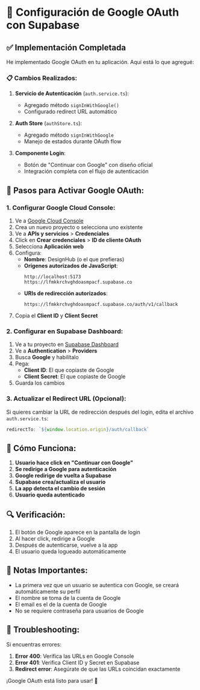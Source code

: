 # 🔐 Configuración de Google OAuth con Supabase

## ✅ Implementación Completada

He implementado Google OAuth en tu aplicación. Aquí está lo que agregué:

### 📋 Cambios Realizados:

1. **Servicio de Autenticación** (`auth.service.ts`):
   - Agregado método `signInWithGoogle()`
   - Configurado redirect URL automático

2. **Auth Store** (`authStore.ts`):
   - Agregado método `signInWithGoogle` 
   - Manejo de estados durante OAuth flow

3. **Componente Login**:
   - Botón de "Continuar con Google" con diseño oficial
   - Integración completa con el flujo de autenticación

## 🔧 Pasos para Activar Google OAuth:

### 1. Configurar Google Cloud Console:

1. Ve a [Google Cloud Console](https://console.cloud.google.com/)
2. Crea un nuevo proyecto o selecciona uno existente
3. Ve a **APIs y servicios** > **Credenciales**
4. Click en **Crear credenciales** > **ID de cliente OAuth**
5. Selecciona **Aplicación web**
6. Configura:
   - **Nombre**: DesignHub (o el que prefieras)
   - **Orígenes autorizados de JavaScript**:
     ```
     http://localhost:5173
     https://lfmkkrchvghdoasmpacf.supabase.co
     ```
   - **URIs de redirección autorizados**:
     ```
     https://lfmkkrchvghdoasmpacf.supabase.co/auth/v1/callback
     ```
7. Copia el **Client ID** y **Client Secret**

### 2. Configurar en Supabase Dashboard:

1. Ve a tu proyecto en [Supabase Dashboard](https://app.supabase.com)
2. Ve a **Authentication** > **Providers**
3. Busca **Google** y habilítalo
4. Pega:
   - **Client ID**: El que copiaste de Google
   - **Client Secret**: El que copiaste de Google
5. Guarda los cambios

### 3. Actualizar el Redirect URL (Opcional):

Si quieres cambiar la URL de redirección después del login, edita el archivo `auth.service.ts`:

```typescript
redirectTo: `${window.location.origin}/auth/callback`
```

## 🎯 Cómo Funciona:

1. **Usuario hace click en "Continuar con Google"**
2. **Se redirige a Google para autenticación**
3. **Google redirige de vuelta a Supabase**
4. **Supabase crea/actualiza el usuario**
5. **La app detecta el cambio de sesión**
6. **Usuario queda autenticado**

## 🔍 Verificación:

1. El botón de Google aparece en la pantalla de login
2. Al hacer click, redirige a Google
3. Después de autenticarse, vuelve a la app
4. El usuario queda logueado automáticamente

## 📝 Notas Importantes:

- La primera vez que un usuario se autentica con Google, se creará automáticamente su perfil
- El nombre se toma de la cuenta de Google
- El email es el de la cuenta de Google
- No se requiere contraseña para usuarios de Google

## 🚨 Troubleshooting:

Si encuentras errores:

1. **Error 400**: Verifica las URLs en Google Console
2. **Error 401**: Verifica Client ID y Secret en Supabase
3. **Redirect error**: Asegúrate de que las URLs coincidan exactamente

¡Google OAuth está listo para usar! 🎉